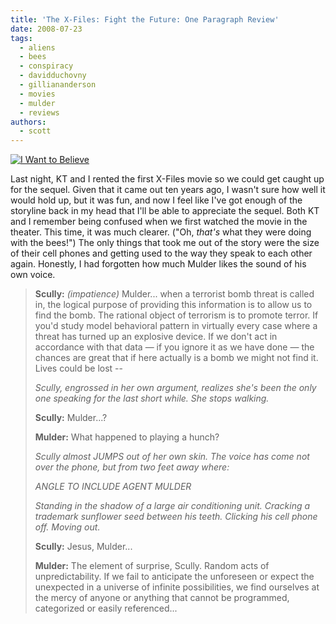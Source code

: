 ```yaml
---
title: 'The X-Files: Fight the Future: One Paragraph Review'
date: 2008-07-23
tags:
  - aliens
  - bees
  - conspiracy
  - davidduchovny
  - gilliananderson
  - movies
  - mulder
  - reviews
authors:
  - scott
---
```


[![I Want to Believe](/images/2696314448_a2a3794f72_m.jpg)](http://www.flickr.com/photos/spaceninja/2696314448/)

Last night, KT and I rented the first X-Files movie so we could get caught up for the sequel. Given that it came out ten years ago, I wasn't sure how well it would hold up, but it was fun, and now I feel like I've got enough of the storyline back in my head that I'll be able to appreciate the sequel. Both KT and I remember being confused when we first watched the movie in the theater. This time, it was much clearer. ("Oh, _that's_ what they were doing with the bees!") The only things that took me out of the story were the size of their cell phones and getting used to the way they speak to each other again. Honestly, I had forgotten how much Mulder likes the sound of his own voice.

> **Scully:** _(impatience)_ Mulder... when a terrorist bomb threat is called in, the logical purpose of providing this information is to allow us to find the bomb. The rational object of terrorism is to promote terror. If you'd study model behavioral pattern in virtually every case where a threat has turned up an explosive device. If we don't act in accordance with that data — if you ignore it as we have done — the chances are great that if here actually is a bomb we might not find it. Lives could be lost --
>
> _Scully, engrossed in her own argument, realizes she's been the only one speaking for the last short while. She stops walking._
>
> **Scully:** Mulder...?
>
> **Mulder:** What happened to playing a hunch?
>
> _Scully almost JUMPS out of her own skin. The voice has come not over the phone, but from two feet away where:_
>
> _ANGLE TO INCLUDE AGENT MULDER_
>
> _Standing in the shadow of a large air conditioning unit. Cracking a trademark sunflower seed between his teeth. Clicking his cell phone off. Moving out._
>
> **Scully:** Jesus, Mulder...
>
> **Mulder:** The element of surprise, Scully. Random acts of unpredictability. If we fail to anticipate the unforeseen or expect the unexpected in a universe of infinite possibilities, we find ourselves at the mercy of anyone or anything that cannot be programmed, categorized or easily referenced...
